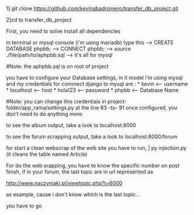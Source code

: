 1] git clone https://github.com/kevinabadromero/transfer_db_project.git

2]cd to transfer_db_project

First, you need to solve install all dependencies

in terminal or mysql console (i'm using mariadb) type this
--> CREATE DATABASE phpbb;
--> CONNECT phpbb;
--> source ./file/path/to/aphpbb.sql
--> it's all for mysql

#Note: the aphpbb.sql is on root of project

you have to configure your Database settings, in it model i'm using mysql and my credentials for connnect django to mysql are :
    * kevin <-- username
    * localhost <-- host
    * hola123 <-- password
    * phpbb <-- Database Name

#Note: you can change this credentials in project-folder/app_rama/settings.py at the line 83 -to- 91
once configured, you don't need to do anything more.

to see the album output, take a look to localhost:8000

to see the forum scrapping output, take a look to localhost:8000/forum

for start a clean webscrap of the web site you have to run, | py injection.py (it cleans the table named Article)

For do the web srapping, you have to know the specific number on post finish, if in your forum, the last topic are in url represented as 

http://www.naczyniaki.pl/viewtopic.php?t=6000 

as example, cause i don't know which is the last topic...

you have to go 
